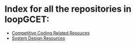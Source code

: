 # Index for all the repositories in loopGCET:

* [Competitive Coding Related Resouces](https://github.com/loopGCET/CompetitiveCoding)
* [System Design Resources](https://github.com/loopGCET/System-Design)
